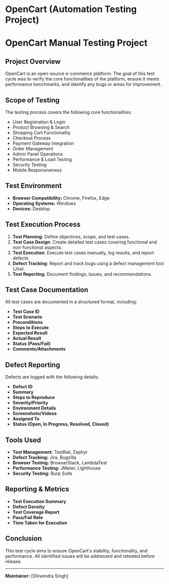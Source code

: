 # OpenCart (Automation Testing Project)
# OpenCart Manual Testing Project

## **Project Overview**
OpenCart is an open-source e-commerce platform. The goal of this test cycle was to verify the core functionalities of the platform, ensure it meets performance benchmarks, and identify any bugs or areas for improvement.

## **Scope of Testing**
The testing process covers the following core functionalities:
- User Registration & Login
- Product Browsing & Search
- Shopping Cart Functionality
- Checkout Process
- Payment Gateway Integration
- Order Management
- Admin Panel Operations
- Performance & Load Testing
- Security Testing
- Mobile Responsiveness

## **Test Environment**
- **Browser Compatibility:** Chrome, Firefox, Edge
- **Operating Systems:** Windows
- **Devices:** Desktop

## **Test Execution Process**
1. **Test Planning**: Define objectives, scope, and test cases.
2. **Test Case Design**: Create detailed test cases covering functional and non-functional aspects.
3. **Test Execution**: Execute test cases manually, log results, and report defects.
4. **Defect Tracking**: Report and track bugs using a defect management tool (Jira).
5. **Test Reporting**: Document findings, issues, and recommendations.

## **Test Case Documentation**
All test cases are documented in a structured format, including:
- **Test Case ID**
- **Test Scenario**
- **Preconditions**
- **Steps to Execute**
- **Expected Result**
- **Actual Result**
- **Status (Pass/Fail)**
- **Comments/Attachments**

## **Defect Reporting**
Defects are logged with the following details:
- **Defect ID**
- **Summary**
- **Steps to Reproduce**
- **Severity/Priority**
- **Environment Details**
- **Screenshots/Videos**
- **Assigned To**
- **Status (Open, In Progress, Resolved, Closed)**

## **Tools Used**
- **Test Management:** TestRail, Zephyr
- **Defect Tracking:** Jira, Bugzilla
- **Browser Testing:** BrowserStack, LambdaTest
- **Performance Testing:** JMeter, Lighthouse
- **Security Testing:** Burp Suite

## **Reporting & Metrics**
- **Test Execution Summary**
- **Defect Density**
- **Test Coverage Report**
- **Pass/Fail Rate**
- **Time Taken for Execution**

## **Conclusion**
This test cycle aims to ensure OpenCart's stability, functionality, and performance. All identified issues will be addressed and retested before release.

---
**Maintainer:** [Shivendra Singh]  


